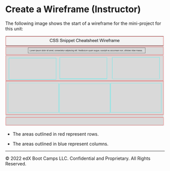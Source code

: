 # Create a Wireframe (Instructor)

The following image shows the start of a wireframe for the mini-project for this unit:

![Example of an unfinished wireframe with its row and columns highlighted.](./assets/images/01-unfinished-wireframe.png)

* The areas outlined in red represent rows.

* The areas outlined in blue represent columns.

---
© 2022 edX Boot Camps LLC. Confidential and Proprietary. All Rights Reserved.